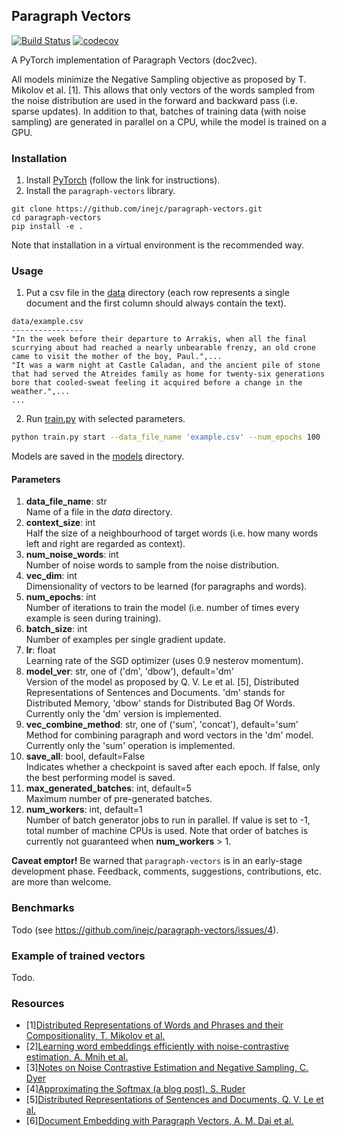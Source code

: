 ## Paragraph Vectors
[![Build Status](https://travis-ci.org/inejc/paragraph-vectors.svg?branch=master)](https://travis-ci.org/inejc/paragraph-vectors)
[![codecov](https://codecov.io/gh/inejc/paragraph-vectors/branch/master/graph/badge.svg)](https://codecov.io/gh/inejc/paragraph-vectors)

A PyTorch implementation of Paragraph Vectors (doc2vec).

All models minimize the Negative Sampling objective as proposed by T. Mikolov et al. [1]. This allows that only vectors of the words sampled from the noise distribution are used in the forward and backward pass (i.e. sparse updates). In addition to that, batches of training data (with noise sampling) are generated in parallel on a CPU, while the model is trained on a GPU.

### Installation
1. Install [PyTorch](http://pytorch.org) (follow the link for instructions).
2. Install the `paragraph-vectors` library.
```
git clone https://github.com/inejc/paragraph-vectors.git
cd paragraph-vectors
pip install -e .
```
Note that installation in a virtual environment is the recommended way.

### Usage
1. Put a csv file in the [data](data) directory (each row represents a single document and the first column should always contain the text).
```text
data/example.csv
----------------
"In the week before their departure to Arrakis, when all the final scurrying about had reached a nearly unbearable frenzy, an old crone came to visit the mother of the boy, Paul.",...
"It was a warm night at Castle Caladan, and the ancient pile of stone that had served the Atreides family as home for twenty-six generations bore that cooled-sweat feeling it acquired before a change in the weather.",...
...
```
2. Run [train.py](paragraphvec/train.py) with selected parameters.
```bash
python train.py start --data_file_name 'example.csv' --num_epochs 100 --batch_size 32 --context_size 4 --num_noise_words 5 --vec_dim 150 --lr 1e-4
```
Models are saved in the [models](models) directory.

#### Parameters
1. **data_file_name**: str\
Name of a file in the *data* directory.
2. **context_size**: int\
Half the size of a neighbourhood of target words (i.e. how many words left and right are regarded as context).
3. **num_noise_words**: int\
Number of noise words to sample from the noise distribution.
4. **vec_dim**: int\
Dimensionality of vectors to be learned (for paragraphs and words).
5. **num_epochs**: int\
Number of iterations to train the model (i.e. number of times every example is seen during training).
6. **batch_size**: int\
Number of examples per single gradient update.
7. **lr**: float\
Learning rate of the SGD optimizer (uses 0.9 nesterov momentum).
8. **model_ver**: str, one of ('dm', 'dbow'), default='dm'\
Version of the model as proposed by Q. V. Le et al. [5], Distributed Representations of Sentences and Documents. 'dm' stands for Distributed Memory, 'dbow' stands for Distributed Bag Of Words. Currently only the 'dm' version is implemented.
9. **vec_combine_method**: str, one of ('sum', 'concat'), default='sum'\
Method for combining paragraph and word vectors in the 'dm' model. Currently only the 'sum' operation is implemented.
10. **save_all**: bool, default=False\
Indicates whether a checkpoint is saved after each epoch. If false, only the best performing model is saved.
11. **max_generated_batches**: int, default=5\
Maximum number of pre-generated batches.
12. **num_workers**: int, default=1\
Number of batch generator jobs to run in parallel. If value is set to -1, total number of machine CPUs is used. Note that order of batches is currently not guaranteed when **num_workers** > 1.

**Caveat emptor!** Be warned that `paragraph-vectors` is in an early-stage development phase. Feedback, comments, suggestions, contributions, etc. are more than welcome.

### Benchmarks
Todo (see https://github.com/inejc/paragraph-vectors/issues/4).

### Example of trained vectors
Todo.

### Resources
* [1][Distributed Representations of Words and Phrases and their Compositionality, T. Mikolov et al.](https://arxiv.org/abs/1310.4546)
* [2][Learning word embeddings efficiently with noise-contrastive estimation, A. Mnih et al.](http://papers.nips.cc/paper/5165-learning-word-embeddings-efficiently-with)
* [3][Notes on Noise Contrastive Estimation and Negative Sampling, C. Dyer](https://arxiv.org/abs/1410.8251)
* [4][Approximating the Softmax (a blog post), S. Ruder](http://ruder.io/word-embeddings-softmax/index.html)
* [5][Distributed Representations of Sentences and Documents, Q. V. Le et al.](https://arxiv.org/abs/1405.4053)
* [6][Document Embedding with Paragraph Vectors, A. M. Dai et al.](https://arxiv.org/abs/1507.07998)
